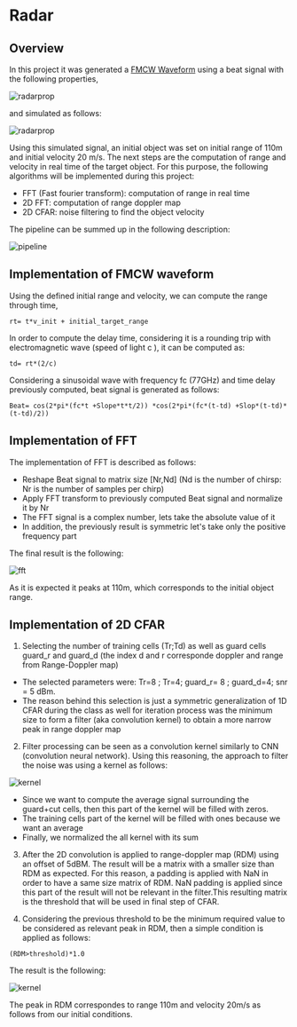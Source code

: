 # Radar
## Overview 
In this project it was generated a [FMCW Waveform](https://en.wikipedia.org/wiki/Continuous-wave_radar) using a beat signal with the following properties,

![radarprop](images/radarpropertiespng)

and simulated as follows:

![radarprop](images/signal.png)


Using this simulated signal, an initial object was set on initial range of 110m and initial velocity 20 m/s.
The next steps are the computation of range and velocity in real time of the target object. For this purpose, the following algorithms will be implemented during this project:
* FFT (Fast fourier transform): computation of range in real time
* 2D FFT: computation of range doppler map
* 2D CFAR: noise filtering to find the object velocity 

The pipeline can be summed up in the following description:

![pipeline](images/pipeline.png)

## Implementation of FMCW waveform 

Using the defined initial range and velocity, we can compute the range through time,

```
rt= t*v_init + initial_target_range
```
In order to compute the delay time, considering it is a rounding trip with electromagnetic wave (speed of light c ), it can be computed as:
```
td= rt*(2/c)
```
Considering a sinusoidal wave with frequency fc (77GHz) and time delay previously computed, beat signal is generated as follows:
```
Beat= cos(2*pi*(fc*t +Slope*t*t/2)) *cos(2*pi*(fc*(t-td) +Slop*(t-td)*(t-td)/2)) 
```

## Implementation of FFT 
The implementation of FFT is described as follows:
* Reshape Beat signal to matrix size [Nr,Nd] (Nd is the number of chirsp: Nr is the number of samples per chirp)
* Apply FFT transform to previously computed Beat signal and normalize it by Nr
* The FFT signal is a complex number, lets take the absolute value of it 
* In addition, the previously result is symmetric let's take only the positive frequency part 

The final result is the following: 

![fft](images/fft.png)

As it is expected it peaks at 110m, which corresponds to the initial object range.


## Implementation of 2D CFAR


1. Selecting the number of training cells (Tr;Td) as well as guard cells guard_r and guard_d (the index d and r corresponde doppler and range from Range-Doppler map)
* The selected parameters were: Tr=8 ; Tr=4; guard_r= 8 ; guard_d=4; snr = 5 dBm.
* The reason behind this selection is just a symmetric generalization of 1D CFAR during the class as well for iteration process was the minimum size to form a filter (aka convolution kernel) to obtain a more narrow peak in range doppler map
2. Filter processing can be seen as a convolution kernel similarly to CNN (convolution neural network). Using this reasoning, the approach to filter the noise was using a kernel as follows:

![kernel](images/kernel.png)

* Since we want to compute the average signal surrounding the guard+cut cells, then this part of the kernel will be filled with zeros. 
* The training cells part of the kernel will be filled with ones because we want an average
* Finally, we normalized the all kernel with its sum

3. After the 2D convolution is applied to range-doppler map (RDM) using an offset of 5dBM. The result will be a matrix with a smaller size than RDM as expected. For this reason, a padding is applied with NaN in order to have a same size matrix of RDM. NaN padding is applied since this part of the result will not be relevant in the filter.This resulting matrix is the threshold that will be used in final step of CFAR. 

4. Considering the previous threshold to be the minimum required value to be considered as relevant peak in RDM, then a simple condition is applied as follows: 
```
(RDM>threshold)*1.0
```

The result is the following:

![kernel](images/2dcfcar.png)

The peak in RDM correspondes to range 110m and velocity 20m/s as follows from our initial conditions.
